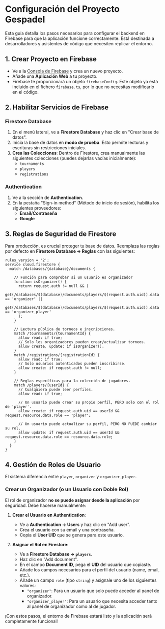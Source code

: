 # Configuración del Proyecto Gespadel

Esta guía detalla los pasos necesarios para configurar el backend en Firebase para que la aplicación funcione correctamente. Está destinada a desarrolladores y asistentes de código que necesiten replicar el entorno.

## 1. Crear Proyecto en Firebase

- Ve a la [Consola de Firebase](https://console.firebase.google.com/) y crea un nuevo proyecto.
- Añade una **Aplicación Web** a tu proyecto.
- Firebase te proporcionará un objeto `firebaseConfig`. Este objeto ya está incluido en el fichero `firebase.ts`, por lo que no necesitas modificarlo en el código.

## 2. Habilitar Servicios de Firebase

### Firestore Database

1.  En el menú lateral, ve a **Firestore Database** y haz clic en "Crear base de datos".
2.  Inicia la base de datos en **modo de prueba**. Esto permite lecturas y escrituras sin restricciones iniciales.
3.  **Crea las Colecciones**: Dentro de Firestore, crea manualmente las siguientes colecciones (puedes dejarlas vacías inicialmente):
    -   `tournaments`
    -   `players`
    -   `registrations`

### Authentication

1.  Ve a la sección de **Authentication**.
2.  En la pestaña "Sign-in method" (Método de inicio de sesión), habilita los siguientes proveedores:
    -   **Email/Contraseña**
    -   **Google**

## 3. Reglas de Seguridad de Firestore

Para producción, es crucial proteger tu base de datos. Reemplaza las reglas por defecto en **Firestore Database -> Reglas** con las siguientes:

```
rules_version = '2';
service cloud.firestore {
  match /databases/{database}/documents {

    // Función para comprobar si un usuario es organizador
    function isOrganizer() {
      return request.auth != null && (
        get(/databases/$(database)/documents/players/$(request.auth.uid)).data.role == 'organizer' ||
        get(/databases/$(database)/documents/players/$(request.auth.uid)).data.role == 'organizer_player'
      );
    }

    // Lectura pública de torneos e inscripciones.
    match /tournaments/{tournamentId} {
      allow read: if true;
      // Solo los organizadores pueden crear/actualizar torneos.
      allow create, update: if isOrganizer();
    }
    match /registrations/{registrationId} {
      allow read: if true;
      // Solo usuarios autenticados pueden inscribirse.
      allow create: if request.auth != null;
    }
    
    // Reglas específicas para la colección de jugadores.
    match /players/{userId} {
      // Cualquiera puede leer perfiles.
      allow read: if true;
      
      // Un usuario puede crear su propio perfil, PERO solo con el rol de 'player'.
      allow create: if request.auth.uid == userId && request.resource.data.role == 'player';
      
      // Un usuario puede actualizar su perfil, PERO NO PUEDE cambiar su rol.
      allow update: if request.auth.uid == userId && request.resource.data.role == resource.data.role;
    }
  }
}
```

## 4. Gestión de Roles de Usuario

El sistema diferencia entre `player`, `organizer` y `organizer_player`.

### Crear un Organizador (o un Usuario con Doble Rol)

El rol de organizador **no se puede asignar desde la aplicación** por seguridad. Debe hacerse manualmente:

1.  **Crear el Usuario en Authentication**:
    -   Ve a **Authentication -> Users** y haz clic en "Add user".
    -   Crea el usuario con su email y una contraseña.
    -   Copia el **User UID** que se genera para este usuario.

2.  **Asignar el Rol en Firestore**:
    -   Ve a **Firestore Database -> `players`**.
    -   Haz clic en "Add document".
    -   En el campo **Document ID**, pega el **UID** del usuario que copiaste.
    -   Añade los campos necesarios para el perfil del usuario (name, email, etc.).
    -   Añade un campo `role` (tipo `string`) y asígnale uno de los siguientes valores:
        -   `"organizer"`: Para un usuario que solo puede acceder al panel de organizador.
        -   `"organizer_player"`: Para un usuario que necesita acceder tanto al panel de organizador como al de jugador.

¡Con estos pasos, el entorno de Firebase estará listo y la aplicación será completamente funcional!
